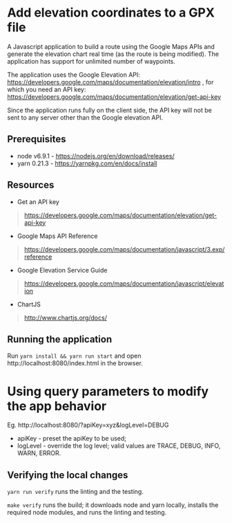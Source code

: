 Add elevation coordinates to a GPX file
=======================================
A Javascript application to build a route using the Google Maps APIs
and generate the elevation chart real time (as the route is being modified).
The application has support for unlimited number of waypoints.

The application uses the Google Elevation API:
https://developers.google.com/maps/documentation/elevation/intro
, for which you need an API key:
https://developers.google.com/maps/documentation/elevation/get-api-key

Since the application runs fully on the client side, the API key will
not be sent to any server other than the Google elevation API.



Prerequisites
-------------
* node v6.9.1 - https://nodejs.org/en/download/releases/
* yarn 0.21.3 - https://yarnpkg.com/en/docs/install



Resources
---------
* Get an API key
> https://developers.google.com/maps/documentation/elevation/get-api-key
* Google Maps API Reference
> https://developers.google.com/maps/documentation/javascript/3.exp/reference
* Google Elevation Service Guide
> https://developers.google.com/maps/documentation/javascript/elevation
* ChartJS
> http://www.chartjs.org/docs/



Running the application
-----------------------
Run
`yarn install && yarn run start`
and open http://localhost:8080/index.html in the browser.



Using query parameters to modify the app behavior
=================================================
Eg. http://localhost:8080/?apiKey=xyz&logLevel=DEBUG
* apiKey - preset the apiKey to be used;
* logLevel - override the log level; valid values are TRACE, DEBUG, INFO, WARN, ERROR.



Verifying the local changes
---------------------------
`yarn run verify`
runs the linting and the testing.

`make verify`
runs the build; it downloads node and yarn
locally, installs the required node modules, and runs the linting
and testing.

